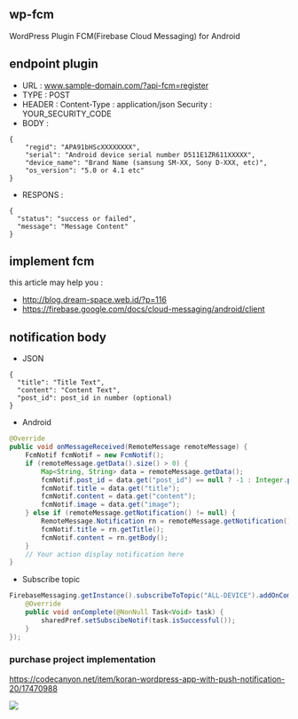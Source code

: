 ## wp-fcm
WordPress Plugin FCM(Firebase Cloud Messaging) for Android

## endpoint plugin
* URL    : www.sample-domain.com/?api-fcm=register
* TYPE   : POST
* HEADER : Content-Type : application/json
           Security : YOUR_SECURITY_CODE
* BODY   : 
```
{
    "regid": "APA91bHScXXXXXXXX",
    "serial": "Android device serial number D511E1ZR611XXXXX",
    "device_name": "Brand Name (samsung SM-XX, Sony D-XXX, etc)",
    "os_version": "5.0 or 4.1 etc"
}
```

* RESPONS : 
```
{
  "status": "success or failed",
  "message": "Message Content"
}
```


## implement fcm
this article may help you :
* http://blog.dream-space.web.id/?p=116
* https://firebase.google.com/docs/cloud-messaging/android/client


## notification body
* JSON
```
{
  "title": "Title Text",
  "content": "Content Text",
  "post_id": post_id in number (optional)
}
```

* Android
```Java
@Override
public void onMessageReceived(RemoteMessage remoteMessage) {
    FcmNotif fcmNotif = new FcmNotif();
    if (remoteMessage.getData().size() > 0) {
        Map<String, String> data = remoteMessage.getData();
        fcmNotif.post_id = data.get("post_id") == null ? -1 : Integer.parseInt(data.get("post_id"));
        fcmNotif.title = data.get("title");
        fcmNotif.content = data.get("content");
        fcmNotif.image = data.get("image");
    } else if (remoteMessage.getNotification() != null) {
        RemoteMessage.Notification rn = remoteMessage.getNotification();
        fcmNotif.title = rn.getTitle();
        fcmNotif.content = rn.getBody();
    }
    // Your action display notification here
}
```

* Subscribe topic
```Java
FirebaseMessaging.getInstance().subscribeToTopic("ALL-DEVICE").addOnCompleteListener(new OnCompleteListener<Void>() {
    @Override
    public void onComplete(@NonNull Task<Void> task) {
        sharedPref.setSubscibeNotif(task.isSuccessful());
    }
});
```

### purchase project implementation 
https://codecanyon.net/item/koran-wordpress-app-with-push-notification-20/17470988



[<img target="_blank" src="https://www.paypal.com/en_US/i/btn/btn_donate_LG.gif">](https://www.paypal.com/cgi-bin/webscr?cmd=_s-xclick&hosted_button_id=SMF4CTJ44XZ9Y)
